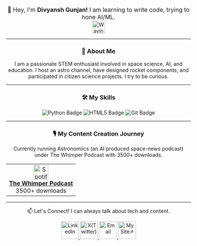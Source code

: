 <div align="center">

<div style="font-size:16px">👋 Hey, I'm <b>Divyansh Gunjan!</b> I am learning to write code, trying to hone AI/ML.</div> <img src="https://media1.giphy.com/media/v1.Y2lkPTc5MGI3NjExdjk0MGZ1ZjZndXR5Nmt5a3RycmlkdWxmZTQ5cmJrZDQ3d3d1dDBtZiZlcD12MV9pbnRlcm5hb19naWZfYnlfaWQmY3Q9cw/4xxzGU0LelJmZ1Kulx/giphy.gif" alt="Waving Hand" style="height: 2.5em; vertical-align: middle;" align="center">
</div>

---
<div align="center">
<h3>🚀 About Me</h3>

<p>
I am a passionate STEM enthusiast involved in space science, AI, and education. I host an astro channel, have designed rocket components, and participated in citizen science projects. I try to be curious.</p>
</div>

---
<div align="center">
<h3>🛠️ My Skills</h3>

<p>
<img src="https://img.shields.io/badge/Python-3776AB?style=for-the-badge&logo=python&logoColor=white" alt="Python Badge"/>
<img src="https://img.shields.io/badge/HTML5-E34F26?style=for-the-badge&logo=html5&logoColor=white" alt="HTML5 Badge"/>
<img src="https://img.shields.io/badge/Git-F05032?style=for-the-badge&logo=git&logoColor=white" alt="Git Badge"/>
</p>
</div>

---
<div align="center">
<h3>🎙️ My Content Creation Journey</h3>
Currently running Astronomiics (an AI produced space-news podcast) under The Whimper Podcast with 3500+ downloads.

<table align="center">
<tr>
<td align="center">
<a href="https://open.spotify.com/show/7xB04oc0PX9A485OUX7sUC" target="_blank">
<img src="https://www.vectorlogo.zone/logos/spotify/spotify-icon.svg" width="40px" alt="Spotify Podcast"/>
<br />
<strong>The Whimper Podcast</strong>
</a>
<br />
3500+ downloads
</td>
</tr>
</table>
</div>

---
<div align="center">
📫 Let's Connect! I can always talk about tech and content.

<!-- <p>&nbsp;</p> -->
<p align="center">
<a href="https://www.linkedin.com/in/divgunjan/" target="_blank">
<img src="https://img.icons8.com/?size=100&id=xuvGCOXi8Wyg&format=png&color=000000" alt="LinkedIn"style="height:3rem; text-decoration: none"/>
</a>
<a href="https://x.com/div_gunjan" target="_blank">
<img src="https://img.icons8.com/?size=100&id=phOKFKYpe00C&format=png&color=000000" alt="X(Twitter)" style="height:3rem; text-decoration: none"/>
</a>
<a href="mailto:divyanshconvinces@gmail.com">
<img src="https://img.icons8.com/?size=100&id=12580&format=png&color=000000" style="height:3rem; text-decoration: none" alt="Email"/>
<a href="https://divgunjan.github.io/">
<img src="https://img.icons8.com/?size=100&id=t8GnlEGySaKP&format=png&color=000000" style="height: 3rem; text-decoration: none" alt="My Site↗"></a>
</a>
</p>
</div>
